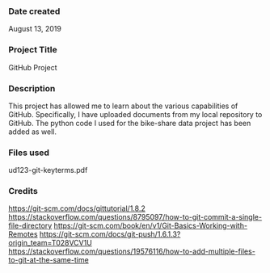 ### Date created
August 13, 2019

### Project Title
GitHub Project

### Description
This project has allowed me to learn about the various capabilities of GitHub. Specifically, I have uploaded documents from my local repository to GitHub. The python code I used for the bike-share data project has been added as well.

### Files used
ud123-git-keyterms.pdf

### Credits
https://git-scm.com/docs/gittutorial/1.8.2
https://stackoverflow.com/questions/8795097/how-to-git-commit-a-single-file-directory
https://git-scm.com/book/en/v1/Git-Basics-Working-with-Remotes
https://git-scm.com/docs/git-push/1.6.1.3?origin_team=T028VCV1U
https://stackoverflow.com/questions/19576116/how-to-add-multiple-files-to-git-at-the-same-time
